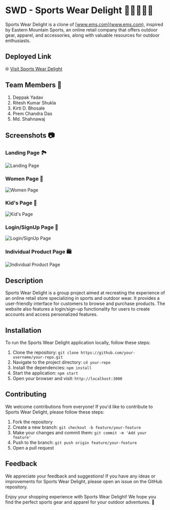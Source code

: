 # SWD - Sports Wear Delight 🏃‍♀️🏋️‍♂️🌄

Sports Wear Delight is a clone of [www.ems.com](www.ems.com), inspired by Eastern Mountain Sports, an online retail company that offers outdoor gear, apparel, and accessories, along with valuable resources for outdoor enthusiasts.

## Deployed Link
🌐 [Visit Sports Wear Delight](https://amazing-concha-0e1468.netlify.app/)

## Team Members 👥

1. Deppak Yadav
2. Ritesh Kumar Shukla
3. Kirti D. Bhosale
4. Prem Chandra Das
5. Md. Shahnawaj

## Screenshots 📷

### Landing Page 🏞️
![Landing Page](https://user-images.githubusercontent.com/110231091/223406440-15f59025-923e-4a37-8130-d523fc9a7d49.png)

### Women Page 👩
![Women Page](https://user-images.githubusercontent.com/110231091/223406922-db6972f6-a5dc-4acd-9acf-4537e028b828.png)

### Kid's Page 🧒
![Kid's Page](https://user-images.githubusercontent.com/110231091/223407116-6a2554d0-86b3-4d08-9661-ef77d5a3da0d.png)

### Login/SignUp Page 🔐
![Login/SignUp Page](https://user-images.githubusercontent.com/110231091/223404627-4cb3d993-1fc4-4e89-bb57-23ff920e93c7.png)

### Individual Product Page 🛍️
![Individual Product Page](https://user-images.githubusercontent.com/110231091/223997038-ddf02953-583e-4dd9-b87e-51d404e2abec.png)

## Description

Sports Wear Delight is a group project aimed at recreating the experience of an online retail store specializing in sports and outdoor wear. It provides a user-friendly interface for customers to browse and purchase products. The website also features a login/sign-up functionality for users to create accounts and access personalized features.

## Installation

To run the Sports Wear Delight application locally, follow these steps:

1. Clone the repository: `git clone https://github.com/your-username/your-repo.git`
2. Navigate to the project directory: `cd your-repo`
3. Install the dependencies: `npm install`
4. Start the application: `npm start`
5. Open your browser and visit: `http://localhost:3000`

## Contributing

We welcome contributions from everyone! If you'd like to contribute to Sports Wear Delight, please follow these steps:

1. Fork the repository
2. Create a new branch: `git checkout -b feature/your-feature`
3. Make your changes and commit them: `git commit -m 'Add your feature'`
4. Push to the branch: `git push origin feature/your-feature`
5. Open a pull request

## Feedback

We appreciate your feedback and suggestions! If you have any ideas or improvements for Sports Wear Delight, please open an issue on the GitHub repository.

Enjoy your shopping experience with Sports Wear Delight! We hope you find the perfect sports gear and apparel for your outdoor adventures. 🎉
